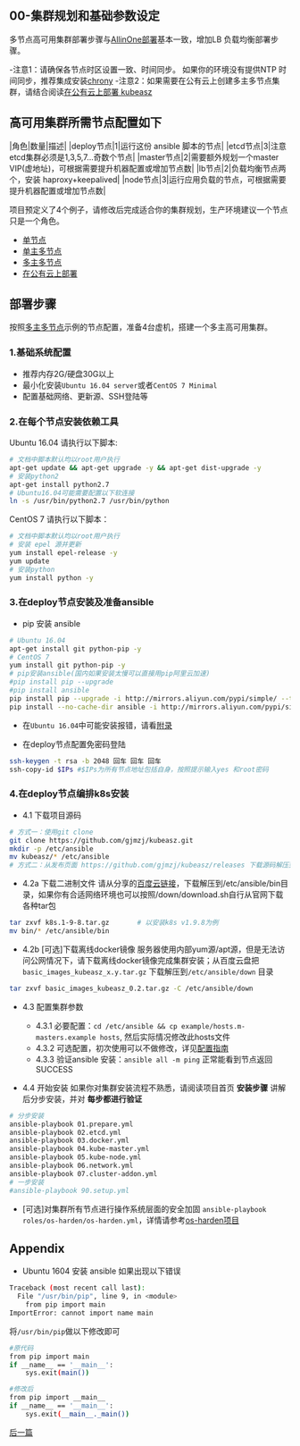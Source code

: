 ## 00-集群规划和基础参数设定

多节点高可用集群部署步骤与[AllinOne部署](quickStart.md)基本一致，增加LB 负载均衡部署步骤。

-注意1：请确保各节点时区设置一致、时间同步。 如果你的环境没有提供NTP 时间同步，推荐集成安装[chrony](../guide/chrony.md)
-注意2：如果需要在公有云上创建多主多节点集群，请结合阅读[在公有云上部署 kubeasz](kubeasz_on_public_cloud.md)

## 高可用集群所需节点配置如下

|角色|数量|描述|
|deploy节点|1|运行这份 ansible 脚本的节点|
|etcd节点|3|注意etcd集群必须是1,3,5,7...奇数个节点|
|master节点|2|需要额外规划一个master VIP(虚地址)，可根据需要提升机器配置或增加节点数|
|lb节点|2|负载均衡节点两个，安装 haproxy+keepalived|
|node节点|3|运行应用负载的节点，可根据需要提升机器配置或增加节点数|

项目预定义了4个例子，请修改后完成适合你的集群规划，生产环境建议一个节点只是一个角色。

+ [单节点](../../example/hosts.allinone.example)
+ [单主多节点](../../example/hosts.s-master.example)
+ [多主多节点](../../example/hosts.m-masters.example)
+ [在公有云上部署](../../example/hosts.cloud.example)

## 部署步骤

按照[多主多节点](../../example/hosts.m-masters.example)示例的节点配置，准备4台虚机，搭建一个多主高可用集群。

### 1.基础系统配置

+ 推荐内存2G/硬盘30G以上
+ 最小化安装`Ubuntu 16.04 server`或者`CentOS 7 Minimal`
+ 配置基础网络、更新源、SSH登陆等

### 2.在每个节点安装依赖工具

Ubuntu 16.04 请执行以下脚本:

``` bash
# 文档中脚本默认均以root用户执行
apt-get update && apt-get upgrade -y && apt-get dist-upgrade -y
# 安装python2
apt-get install python2.7
# Ubuntu16.04可能需要配置以下软连接
ln -s /usr/bin/python2.7 /usr/bin/python
```
CentOS 7 请执行以下脚本：

``` bash
# 文档中脚本默认均以root用户执行
# 安装 epel 源并更新
yum install epel-release -y
yum update
# 安装python
yum install python -y
```
### 3.在deploy节点安装及准备ansible

- pip 安装 ansible

``` bash
# Ubuntu 16.04 
apt-get install git python-pip -y
# CentOS 7
yum install git python-pip -y
# pip安装ansible(国内如果安装太慢可以直接用pip阿里云加速)
#pip install pip --upgrade
#pip install ansible
pip install pip --upgrade -i http://mirrors.aliyun.com/pypi/simple/ --trusted-host mirrors.aliyun.com
pip install --no-cache-dir ansible -i http://mirrors.aliyun.com/pypi/simple/ --trusted-host mirrors.aliyun.com
```
  - 在`Ubuntu 16.04`中可能安装报错，请看[附录](00-planning_and_overall_intro.md#Appendix)

- 在deploy节点配置免密码登陆

``` bash
ssh-keygen -t rsa -b 2048 回车 回车 回车
ssh-copy-id $IPs #$IPs为所有节点地址包括自身，按照提示输入yes 和root密码
```
### 4.在deploy节点编排k8s安装

- 4.1 下载项目源码

``` bash
# 方式一：使用git clone
git clone https://github.com/gjmzj/kubeasz.git
mkdir -p /etc/ansible
mv kubeasz/* /etc/ansible
# 方式二：从发布页面 https://github.com/gjmzj/kubeasz/releases 下载源码解压到同样目录
```
- 4.2a 下载二进制文件
请从分享的[百度云链接](https://pan.baidu.com/s/1c4RFaA)，下载解压到/etc/ansible/bin目录，如果你有合适网络环境也可以按照/down/download.sh自行从官网下载各种tar包

``` bash
tar zxvf k8s.1-9-8.tar.gz       # 以安装k8s v1.9.8为例
mv bin/* /etc/ansible/bin
```
- 4.2b [可选]下载离线docker镜像
服务器使用内部yum源/apt源，但是无法访问公网情况下，请下载离线docker镜像完成集群安装；从百度云盘把`basic_images_kubeasz_x.y.tar.gz` 下载解压到`/etc/ansible/down` 目录

``` bash
tar zxvf basic_images_kubeasz_0.2.tar.gz -C /etc/ansible/down
```
- 4.3 配置集群参数
  - 4.3.1 必要配置：`cd /etc/ansible && cp example/hosts.m-masters.example hosts`, 然后实际情况修改此hosts文件
  - 4.3.2 可选配置，初次使用可以不做修改，详见[配置指南](config_guide.md)
  - 4.3.3 验证ansible 安装：`ansible all -m ping` 正常能看到节点返回 SUCCESS

- 4.4 开始安装
如果你对集群安装流程不熟悉，请阅读项目首页 **安装步骤** 讲解后分步安装，并对 **每步都进行验证**  

``` bash
# 分步安装
ansible-playbook 01.prepare.yml
ansible-playbook 02.etcd.yml
ansible-playbook 03.docker.yml
ansible-playbook 04.kube-master.yml
ansible-playbook 05.kube-node.yml
ansible-playbook 06.network.yml
ansible-playbook 07.cluster-addon.yml
# 一步安装
#ansible-playbook 90.setup.yml
```

+ [可选]对集群所有节点进行操作系统层面的安全加固 `ansible-playbook roles/os-harden/os-harden.yml`，详情请参考[os-harden项目](https://github.com/dev-sec/ansible-os-hardening)

## Appendix

- Ubuntu 1604 安装 ansible 如果出现以下错误

``` bash
Traceback (most recent call last):
  File "/usr/bin/pip", line 9, in <module>
    from pip import main
ImportError: cannot import name main
```
将`/usr/bin/pip`做以下修改即可

``` bash
#原代码
from pip import main
if __name__ == '__main__':
    sys.exit(main())

#修改后
from pip import __main__
if __name__ == '__main__':
    sys.exit(__main__._main())
```


[后一篇](01-CA_and_prerequisite.md)
